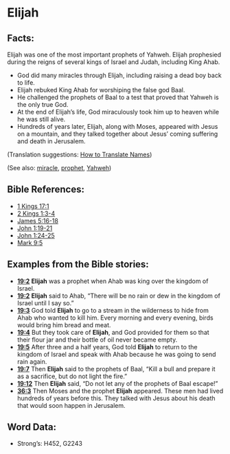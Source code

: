 # Elijah

## Facts:

Elijah was one of the most important prophets of Yahweh. Elijah prophesied during the reigns of several kings of Israel and Judah, including King Ahab.

* God did many miracles through Elijah, including raising a dead boy back to life.
* Elijah rebuked King Ahab for worshiping the false god Baal.
* He challenged the prophets of Baal to a test that proved that Yahweh is the only true God.
* At the end of Elijah’s life, God miraculously took him up to heaven while he was still alive.
* Hundreds of years later, Elijah, along with Moses, appeared with Jesus on a mountain, and they talked together about Jesus’ coming suffering and death in Jerusalem.

(Translation suggestions: [How to Translate Names](rc://en/ta/man/translate/translate-names))

(See also: [miracle](../kt/miracle.md), [prophet](../kt/prophet.md), [Yahweh](../kt/yahweh.md))

## Bible References:

* [1 Kings 17:1](rc://en/tn/help/1ki/17/01)
* [2 Kings 1:3-4](rc://en/tn/help/2ki/01/03)
* [James 5:16-18](rc://en/tn/help/jas/05/16)
* [John 1:19-21](rc://en/tn/help/jhn/01/19)
* [John 1:24-25](rc://en/tn/help/jhn/01/24)
* [Mark 9:5](rc://en/tn/help/mrk/09/05)

## Examples from the Bible stories:

* __[19:2](rc://en/tn/help/obs/19/02)__ __Elijah__ was a prophet when Ahab was king over the kingdom of Israel.
* __[19:2](rc://en/tn/help/obs/19/02)__ __Elijah__ said to Ahab, “There will be no rain or dew in the kingdom of Israel until I say so.”
* __[19:3](rc://en/tn/help/obs/19/03)__ God told __Elijah__ to go to a stream in the wilderness to hide from Ahab who wanted to kill him. Every morning and every evening, birds would bring him bread and meat.
* __[19:4](rc://en/tn/help/obs/19/04)__ But they took care of __Elijah__, and God provided for them so that their flour jar and their bottle of oil never became empty.
* __[19:5](rc://en/tn/help/obs/19/05)__ After three and a half years, God told __Elijah__ to return to the kingdom of Israel and speak with Ahab because he was going to send rain again.
* __[19:7](rc://en/tn/help/obs/19/07)__ Then __Elijah__ said to the prophets of Baal, “Kill a bull and prepare it as a sacrifice, but do not light the fire.”
* __[19:12](rc://en/tn/help/obs/19/12)__ Then __Elijah__ said, “Do not let any of the prophets of Baal escape!”
* __[36:3](rc://en/tn/help/obs/36/03)__ Then Moses and the prophet __Elijah__ appeared. These men had lived hundreds of years before this. They talked with Jesus about his death that would soon happen in Jerusalem.

## Word Data:

* Strong’s: H452, G2243
